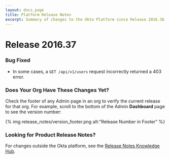 ```yaml
---
layout: docs_page
title: Platform Release Notes
excerpt: Summary of changes to the Okta Platform since Release 2016.36
---
```


# Release 2016.37

<!-- ### Feature Enhancement -->

### Bug Fixed

* In some cases, a `GET /api/v1/users` request incorrectly returned a 403 error. <!-- OKTA-75861 -->

### Does Your Org Have These Changes Yet?

Check the footer of any Admin page in an org to verify the current release for that org. For example,
scroll to the bottom of the Admin <b>Dashboard</b> page to see the version number:

{% img release_notes/version_footer.png alt:"Release Number in Footer" %}

### Looking for Product Release Notes?

For changes outside the Okta platform, see the [Release Notes Knowledge Hub](https://support.okta.com/help/articles/Knowledge_Article/Release-Notes-Knowledge-Hub).
